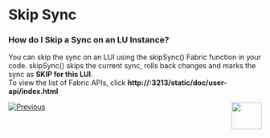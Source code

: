 # Skip Sync

### How do I Skip a Sync on an LU Instance?
You can skip the sync on an LUI using the skipSync() Fabric  function in your code.
skipSync() skips the current sync, rolls back changes and marks the sync as **SKIP for this LUI**.  
To view the list of Fabric APIs, click **http://<Fabric IP address>:3213/static/doc/user-api/index.html**


[![Previous](https://k2vacademy.s3.amazonaws.com/General/Previous.png)](https://github.com/k2view-academy/K2View-Academy/wiki/Sync-Timeout)[<img align="right" width="60" height="54" src="https://k2vacademy.s3.amazonaws.com/General/Next.png">](https://github.com/k2view-academy/K2View-Academy/wiki/Sync-Behavior---Summary-Table)
